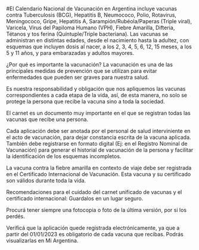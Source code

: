 #El Calendario Nacional de Vacunación en Argentina incluye vacunas contra Tuberculosis (BCG), Hepatitis B, Neumococo, Polio, Rotavirus, Meningococo, Gripe, Hepatitis A, Sarampión/Rubéola/Paperas (Triple viral), Varicela, Virus del Papiloma Humano (VPH), Fiebre Amarilla, Difteria, Tétanos y tos ferina (Quíntuple/Triple bacteriana). Las vacunas se administran en distintas edades, desde el nacimiento hasta la adultez, con esquemas que incluyen dosis al nacer, a los 2, 3, 4, 5, 6, 12, 15 meses, a los 5 y 11 años, y para embarazadas y adultos mayores.

¿Por qué es importante la vacunación?
La vacunación es una de las principales medidas de prevención que se utilizan para evitar enfermedades que pueden ser graves para nuestra salud.

Es nuestra responsabilidad y obligación que nos apliquemos las vacunas correspondientes a cada etapa de la vida, así, de esta manera, no solo se protege la persona que recibe la vacuna sino a toda la sociedad.

El carnet es un documento muy importante en el que se registran todas las vacunas que recibe una persona.

Cada aplicación debe ser anotada por el personal de salud interviniente en el acto de vacunación, para dejar constancia escrita de la vacuna aplicada. También debe registrarse en formato digital (Ej: en el Registro Nominal de Vacunación) para generar el historial de vacunación de la persona y facilitar la identificación de los esquemas incompletos.

La vacuna contra la fiebre amarilla en contexto de viaje debe ser registrada en el Certificado Internacional de Vacunación. Esta vacuna y su certificado son válidos durante toda la vida.

Recomendaciones para el cuidado del carnet unificado de vacunas y el certificado internacional:
Guardalos en un lugar seguro.

Procurá tener siempre una fotocopia o foto de la última versión, por si los perdés.

Verificá que la aplicación quede registrada electrónicamente, ya que a partir del 01/01/2023 es obligatorio de cada vacuna que recibas. Podrás visualizarlas en Mi Argentina.